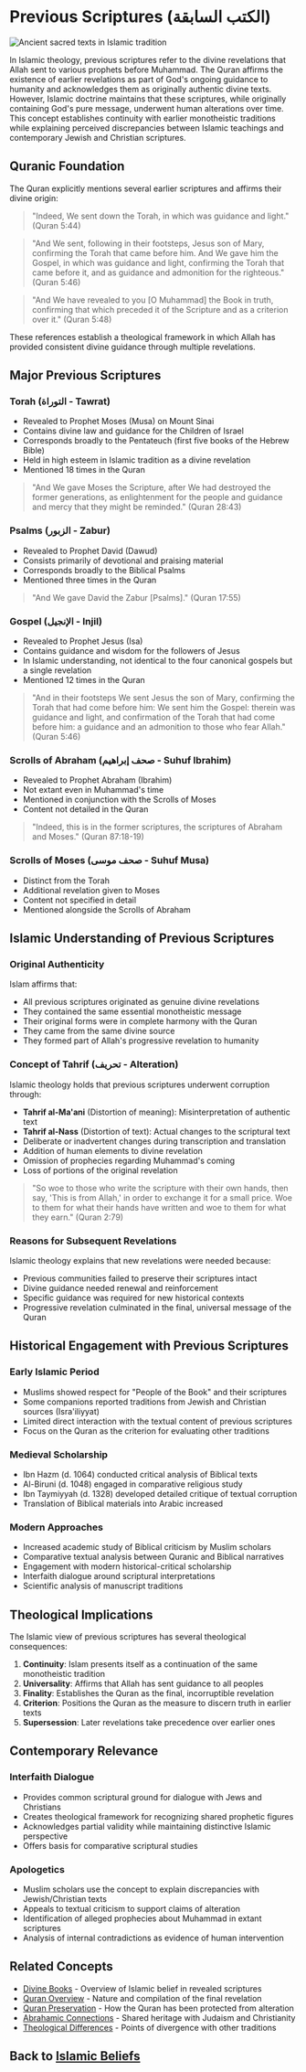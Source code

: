 # Previous Scriptures (الكتب السابقة)

![Ancient sacred texts in Islamic tradition](previous_scriptures.jpg)

In Islamic theology, previous scriptures refer to the divine revelations that Allah sent to various prophets before Muhammad. The Quran affirms the existence of earlier revelations as part of God's ongoing guidance to humanity and acknowledges them as originally authentic divine texts. However, Islamic doctrine maintains that these scriptures, while originally containing God's pure message, underwent human alterations over time. This concept establishes continuity with earlier monotheistic traditions while explaining perceived discrepancies between Islamic teachings and contemporary Jewish and Christian scriptures.

## Quranic Foundation

The Quran explicitly mentions several earlier scriptures and affirms their divine origin:

> "Indeed, We sent down the Torah, in which was guidance and light." (Quran 5:44)

> "And We sent, following in their footsteps, Jesus son of Mary, confirming the Torah that came before him. And We gave him the Gospel, in which was guidance and light, confirming the Torah that came before it, and as guidance and admonition for the righteous." (Quran 5:46)

> "And We have revealed to you [O Muhammad] the Book in truth, confirming that which preceded it of the Scripture and as a criterion over it." (Quran 5:48)

These references establish a theological framework in which Allah has provided consistent divine guidance through multiple revelations.

## Major Previous Scriptures

### Torah (التوراة - Tawrat)

* Revealed to Prophet Moses (Musa) on Mount Sinai
* Contains divine law and guidance for the Children of Israel
* Corresponds broadly to the Pentateuch (first five books of the Hebrew Bible)
* Held in high esteem in Islamic tradition as a divine revelation
* Mentioned 18 times in the Quran

> "And We gave Moses the Scripture, after We had destroyed the former generations, as enlightenment for the people and guidance and mercy that they might be reminded." (Quran 28:43)

### Psalms (الزبور - Zabur)

* Revealed to Prophet David (Dawud)
* Consists primarily of devotional and praising material
* Corresponds broadly to the Biblical Psalms
* Mentioned three times in the Quran

> "And We gave David the Zabur [Psalms]." (Quran 17:55)

### Gospel (الإنجيل - Injil)

* Revealed to Prophet Jesus (Isa)
* Contains guidance and wisdom for the followers of Jesus
* In Islamic understanding, not identical to the four canonical gospels but a single revelation
* Mentioned 12 times in the Quran

> "And in their footsteps We sent Jesus the son of Mary, confirming the Torah that had come before him: We sent him the Gospel: therein was guidance and light, and confirmation of the Torah that had come before him: a guidance and an admonition to those who fear Allah." (Quran 5:46)

### Scrolls of Abraham (صحف إبراهيم - Suhuf Ibrahim)

* Revealed to Prophet Abraham (Ibrahim)
* Not extant even in Muhammad's time
* Mentioned in conjunction with the Scrolls of Moses
* Content not detailed in the Quran

> "Indeed, this is in the former scriptures, the scriptures of Abraham and Moses." (Quran 87:18-19)

### Scrolls of Moses (صحف موسى - Suhuf Musa)

* Distinct from the Torah
* Additional revelation given to Moses
* Content not specified in detail
* Mentioned alongside the Scrolls of Abraham

## Islamic Understanding of Previous Scriptures

### Original Authenticity

Islam affirms that:
* All previous scriptures originated as genuine divine revelations
* They contained the same essential monotheistic message
* Their original forms were in complete harmony with the Quran
* They came from the same divine source
* They formed part of Allah's progressive revelation to humanity

### Concept of Tahrif (تحريف - Alteration)

Islamic theology holds that previous scriptures underwent corruption through:

* **Tahrif al-Ma'ani** (Distortion of meaning): Misinterpretation of authentic text
* **Tahrif al-Nass** (Distortion of text): Actual changes to the scriptural text
* Deliberate or inadvertent changes during transcription and translation
* Addition of human elements to divine revelation
* Omission of prophecies regarding Muhammad's coming
* Loss of portions of the original revelation

> "So woe to those who write the scripture with their own hands, then say, 'This is from Allah,' in order to exchange it for a small price. Woe to them for what their hands have written and woe to them for what they earn." (Quran 2:79)

### Reasons for Subsequent Revelations

Islamic theology explains that new revelations were needed because:
* Previous communities failed to preserve their scriptures intact
* Divine guidance needed renewal and reinforcement
* Specific guidance was required for new historical contexts
* Progressive revelation culminated in the final, universal message of the Quran

## Historical Engagement with Previous Scriptures

### Early Islamic Period

* Muslims showed respect for "People of the Book" and their scriptures
* Some companions reported traditions from Jewish and Christian sources (Isra'iliyyat)
* Limited direct interaction with the textual content of previous scriptures
* Focus on the Quran as the criterion for evaluating other traditions

### Medieval Scholarship

* Ibn Hazm (d. 1064) conducted critical analysis of Biblical texts
* Al-Biruni (d. 1048) engaged in comparative religious study
* Ibn Taymiyyah (d. 1328) developed detailed critique of textual corruption
* Translation of Biblical materials into Arabic increased

### Modern Approaches

* Increased academic study of Biblical criticism by Muslim scholars
* Comparative textual analysis between Quranic and Biblical narratives
* Engagement with modern historical-critical scholarship
* Interfaith dialogue around scriptural interpretations
* Scientific analysis of manuscript traditions

## Theological Implications

The Islamic view of previous scriptures has several theological consequences:

1. **Continuity**: Islam presents itself as a continuation of the same monotheistic tradition
2. **Universality**: Affirms that Allah has sent guidance to all peoples
3. **Finality**: Establishes the Quran as the final, incorruptible revelation
4. **Criterion**: Positions the Quran as the measure to discern truth in earlier texts
5. **Supersession**: Later revelations take precedence over earlier ones

## Contemporary Relevance

### Interfaith Dialogue

* Provides common scriptural ground for dialogue with Jews and Christians
* Creates theological framework for recognizing shared prophetic figures
* Acknowledges partial validity while maintaining distinctive Islamic perspective
* Offers basis for comparative scriptural studies

### Apologetics

* Muslim scholars use the concept to explain discrepancies with Jewish/Christian texts
* Appeals to textual criticism to support claims of alteration
* Identification of alleged prophecies about Muhammad in extant scriptures
* Analysis of internal contradictions as evidence of human intervention

## Related Concepts

* [Divine Books](./divine_books.md) - Overview of Islamic belief in revealed scriptures
* [Quran Overview](./quran_overview.md) - Nature and compilation of the final revelation
* [Quran Preservation](./quran_preservation.md) - How the Quran has been protected from alteration
* [Abrahamic Connections](./abrahamic_connections.md) - Shared heritage with Judaism and Christianity
* [Theological Differences](./theological_differences.md) - Points of divergence with other traditions

## Back to [Islamic Beliefs](./README.md)
